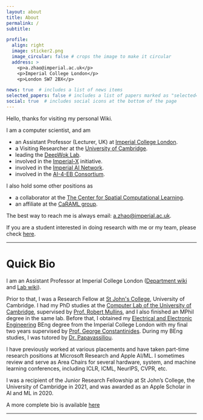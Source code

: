 ```yaml
---
layout: about
title: About
permalink: /
subtitle: 

profile:
  align: right
  image: sticker2.png
  image_circular: false # crops the image to make it circular
  address: >
    <p>a.zhao@imperial.ac.uk</p>
    <p>Imperial College London</p>
    <p>London SW7 2BX</p>

news: true  # includes a list of news items
selected_papers: false # includes a list of papers marked as "selected={true}"
social: true  # includes social icons at the bottom of the page
---
```


Hello, thanks for visiting my personal Wiki.

I am a computer scientist, and am

* an Assistant Professor (Lecturer, UK) at [Imperial College London](https://www.imperial.ac.uk/people/a.zhao).
* a Visiting Researcher at the [University of Cambridge](https://www.cst.cam.ac.uk/people/yaz21).
* leading the [DeepWok Lab](https://deepwok.github.io/).
* involved in the [Imperial-X](https://ix.imperial.ac.uk/#our-research) initiative.
* involved in the [Imperial AI Network](https://www.imperial.ac.uk/artificial-intelligence/about/).
* involved in the [AI-4-EB Consortium](https://www.imperial.ac.uk/ukri-ai-engineering/members/).

I also hold some other positions as

* a collaborator at the [The Center for Spatial Computational Learning](https://spatialml.net/).
* an affiliate at the [CaRAML group](https://caraml-group.github.io/).

The best way to reach me is always email: a.zhao@imperial.ac.uk.

If you are a student interested in doing research with me or my team, please check [here](/students).

---

# Quick Bio

I am an Assistant Professor at Imperial College London ([Department wiki](https://www.imperial.ac.uk/people/a.zhao) and [Lab wiki](https://deepwok.github.io/)).

Prior to that, I was a Research Fellow at [St John's College](https://www.joh.cam.ac.uk/), University of Cambridge. I had my PhD studies at the [Computer Lab of the University of Cambridge](https://www.cst.cam.ac.uk/), supervised by [Prof. Robert Mullins](https://www.cl.cam.ac.uk/~rdm34/), and I also finished an MPhil degree in the same lab.
Before that, I obtained my [Electrical and Electronic Engineering](https://www.imperial.ac.uk/electrical-engineering/) BEng degree from the Imperial College London with my final two years supervised by [Prof. George Constantinides](https://cas.ee.ic.ac.uk/people/gac1/). During my BEng studies, I was tutored by [Dr. Papavassiliou](https://cas.ee.ic.ac.uk/people/dario/).

I have previously worked at various placements and have taken part-time research positions at Microsoft Research and Apple AI/ML.
I sometimes review and serve as Area Chairs for several hardware, system, and machine learning conferences, including ICLR, ICML, NeurIPS, CVPR, etc.

I was a recipient of the Junior Research Fellowship at St John’s College, the University of Cambridge in 2021, and was awarded as an Apple Scholar in AI and ML in 2020.

A more complete bio is available [here](/bio)

---
